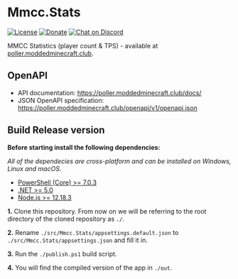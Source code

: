 # Mmcc.Stats

[![License](https://img.shields.io/github/license/ModdedMinecraftClub/Mmcc.Stats?color=blue)](https://github.com/ModdedMinecraftClub/Mmcc.Stats/blob/master/LICENSE) [![Donate](https://img.shields.io/badge/donate-PayPal-ff69b4)](https://www.moddedminecraft.club/store.php) [![Chat on Discord](https://discordapp.com/api/guilds/251491739322286081/widget.png)](https://discord.com/invite/8EgWdQC)

MMCC Statistics (player count & TPS) - available at [poller.moddedminecraft.club](https://poller.moddedminecraft.club/).

## OpenAPI

- API documentation: <https://poller.moddedminecraft.club/docs/>
- JSON OpenAPI specification: <https://poller.moddedminecraft.club/openapi/v1/openapi.json>

## Build Release version

**Before starting install the following dependencies:**

*All of the dependecies are cross-platform and can be installed on Windows, Linux and macOS.*

- [PowerShell (Core) >= 7.0.3](https://github.com/PowerShell/PowerShell)
- [.NET >= 5.0](https://dotnet.microsoft.com/download)
- [Node.js >= 12.18.3](https://nodejs.org/en/)

**1.** Clone this repository. From now on we will be referring to the root directory of the cloned repository as `./`.

**2.** Rename `./src/Mmcc.Stats/appsettings.default.json` to `./src/Mmcc.Stats/appsettings.json` and fill it in.

**3.** Run the `./publish.ps1` build script.

**4.** You will find the compiled version of the app in `./out`.
